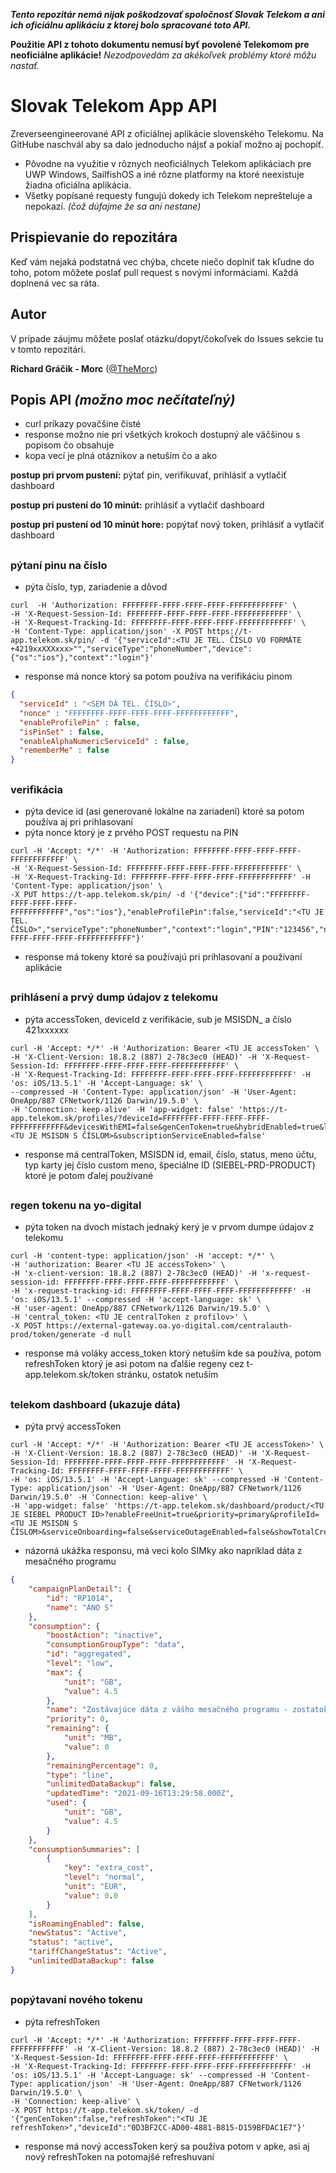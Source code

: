 ***Tento repozitár nemá nijak poškodzovať spoločnosť Slovak Telekom a ani ich oficiálnu aplikáciu z ktorej bolo spracované toto API.***

**Použitie API z tohoto dokumentu nemusí byť povolené Telekomom pre neoficiálne aplikácie!** *Nezodpovedám za akékoľvek problémy ktoré môžu nastať.*

# Slovak Telekom App API
Zreverseengineerované API z oficiálnej aplikácie slovenského Telekomu. Na GitHube naschvál aby sa dalo jednoducho nájsť a pokiaľ možno aj pochopiť.

* Pôvodne na využitie v rôznych neoficiálnych Telekom aplikáciach pre UWP Windows, SailfishOS a iné rôzne platformy na ktoré neexistuje žiadna oficiálna aplikácia.
* Všetky popísané requesty fungujú dokedy ich Telekom neprešteluje a nepokazí. *(čož dúfajme že sa ani nestane)*

## Prispievanie do repozitára
Keď vám nejaká podstatná vec chýba, chcete niečo doplniť tak kľudne do toho, potom môžete poslať pull request s novými informáciami.
Každá doplnená vec sa ráta.

## Autor
V prípade záujmu môžete poslať otázku/dopyt/čokoľvek do Issues sekcie tu v tomto repozitári.

**Richard Gráčik - Morc** ([@TheMorc](https://github.com/TheMorc))

## Popis API *(možno moc nečítateľný)*
* curl príkazy povačšine čisté
* response možno nie pri všetkých krokoch dostupný ale väčšinou s popisom čo obsahuje 
* kopa vecí je plná otáznikov a netuším čo a ako

**postup pri prvom pustení:** pýtať pin, verifikuvať, prihlásiť a vytlačiť dashboard

**postup pri pustení do 10 minút:** prihlásiť a vytlačiť dashboard

**postup pri pustení od 10 minút hore:** popýtať nový token, prihlásiť a vytlačiť dashboard
## 

### pýtaní pinu na číslo
* pýta číslo, typ, zariadenie a dôvod
```shell
curl  -H 'Authorization: FFFFFFFF-FFFF-FFFF-FFFF-FFFFFFFFFFFF' \
-H 'X-Request-Session-Id: FFFFFFFF-FFFF-FFFF-FFFF-FFFFFFFFFFFF' \
-H 'X-Request-Tracking-Id: FFFFFFFF-FFFF-FFFF-FFFF-FFFFFFFFFFFF' \
-H 'Content-Type: application/json' -X POST https://t-app.telekom.sk/pin/ -d '{"serviceId":<TU JE TEL. ČÍSLO VO FORMÁTE +4219xxXXXxxx>"","serviceType":"phoneNumber","device":{"os":"ios"},"context":"login"}'
```
* response má nonce ktorý sa potom používa na verifikáciu pinom
```json
{
  "serviceId" : "<SEM DÁ TEL. ČÍSLO>",
  "nonce" : "FFFFFFFF-FFFF-FFFF-FFFF-FFFFFFFFFFFF",
  "enableProfilePin" : false,
  "isPinSet" : false,
  "enableAlphaNumericServiceId" : false,
  "rememberMe" : false
}
```

##

### verifikácia
* pýta device id (asi generované lokálne na zariadení) ktoré sa potom používa aj pri prihlasovaní
* pýta nonce ktorý je z prvého POST requestu na PIN
```shell
curl -H 'Accept: */*' -H 'Authorization: FFFFFFFF-FFFF-FFFF-FFFF-FFFFFFFFFFFF' \
-H 'X-Request-Session-Id: FFFFFFFF-FFFF-FFFF-FFFF-FFFFFFFFFFFF' \
-H 'X-Request-Tracking-Id: FFFFFFFF-FFFF-FFFF-FFFF-FFFFFFFFFFFF' -H 'Content-Type: application/json' \
-X PUT https://t-app.telekom.sk/pin/ -d '{"device":{"id":"FFFFFFFF-FFFF-FFFF-FFFF-FFFFFFFFFFFF","os":"ios"},"enableProfilePin":false,"serviceId":"<TU JE TEL. ČÍSLO>","serviceType":"phoneNumber","context":"login","PIN":"123456","nonce":"FFFFFFFF-FFFF-FFFF-FFFF-FFFFFFFFFFFF"}'
```
* response má tokeny ktoré sa používajú pri prihlasovaní a používaní aplikácie

##

### prihlásení a prvý dump údajov z telekomu
* pýta accessToken, deviceId z verifikácie, sub je MSISDN_ a číslo 421xxxxxx
```shell
curl -H 'Accept: */*' -H 'Authorization: Bearer <TU JE accessToken' \
-H 'X-Client-Version: 18.8.2 (887) 2-78c3ec0 (HEAD)' -H 'X-Request-Session-Id: FFFFFFFF-FFFF-FFFF-FFFF-FFFFFFFFFFFF' \
-H 'X-Request-Tracking-Id: FFFFFFFF-FFFF-FFFF-FFFF-FFFFFFFFFFFF' -H 'os: iOS/13.5.1' -H 'Accept-Language: sk' \
--compressed -H 'Content-Type: application/json' -H 'User-Agent: OneApp/887 CFNetwork/1126 Darwin/19.5.0' \
-H 'Connection: keep-alive' -H 'app-widget: false' 'https://t-app.telekom.sk/profiles/?deviceId=FFFFFFFF-FFFF-FFFF-FFFF-FFFFFFFFFFFF&devicesWithEMI=false&genCenToken=true&hybridEnabled=true&loyaltyEnabled=false&sub=<TU JE MSISDN S ČÍSLOM>&subscriptionServiceEnabled=false'
```
* response má centralToken, MSISDN id, email, číslo, status, meno účtu, typ karty jej číslo custom meno, špeciálne ID (SIEBEL-PRD-PRODUCT) ktoré je potom ďalej používané 

##

### regen tokenu na yo-digital
* pýta token na dvoch místach jednaký kerý je v prvom dumpe údajov z telekomu
```shell
curl -H 'content-type: application/json' -H 'accept: */*' \
-H 'authorization: Bearer <TU JE accessToken>' \
-H 'x-client-version: 18.8.2 (887) 2-78c3ec0 (HEAD)' -H 'x-request-session-id: FFFFFFFF-FFFF-FFFF-FFFF-FFFFFFFFFFFF' \
-H 'x-request-tracking-id: FFFFFFFF-FFFF-FFFF-FFFF-FFFFFFFFFFFF' -H 'os: iOS/13.5.1' --compressed -H 'accept-language: sk' \
-H 'user-agent: OneApp/887 CFNetwork/1126 Darwin/19.5.0' \
-H 'central_token: <TU JE centralToken z profilov>' \
-X POST https://external-gateway.oa.yo-digital.com/centralauth-prod/token/generate -d null
```
* response má voláky access_token ktorý netuším kde sa používa, potom refreshToken ktorý je asi potom na ďalšie regeny cez t-app.telekom.sk/token stránku, ostatok netuším                

##

### telekom dashboard (ukazuje dáta)
* pýta prvý accessToken
```shell
curl -H 'Accept: */*' -H 'Authorization: Bearer <TU JE accessToken>' \
-H 'X-Client-Version: 18.8.2 (887) 2-78c3ec0 (HEAD)' -H 'X-Request-Session-Id: FFFFFFFF-FFFF-FFFF-FFFF-FFFFFFFFFFFF' -H 'X-Request-Tracking-Id: FFFFFFFF-FFFF-FFFF-FFFF-FFFFFFFFFFFF' \
-H 'os: iOS/13.5.1' -H 'Accept-Language: sk' --compressed -H 'Content-Type: application/json' -H 'User-Agent: OneApp/887 CFNetwork/1126 Darwin/19.5.0' -H 'Connection: keep-alive' \
-H 'app-widget: false' 'https://t-app.telekom.sk/dashboard/product/<TU JE SIEBEL PRODUCT ID>?enableFreeUnit=true&priority=primary&profileId=<TU JE MSISDN S ČÍSLOM>&serviceOnboarding=false&serviceOutageEnabled=false&showTotalCreditBalance=true&showUnlimited=true'
```
* názorná ukážka responsu, má veci kolo SIMky ako napríklad dáta z mesačného programu
```json
{
    "campaignPlanDetail": {
        "id": "RP1014",
        "name": "ÁNO S"
    },
    "consumption": {
        "boostAction": "inactive",
        "consumptionGroupType": "data",
        "id": "aggregated",
        "level": "low",
        "max": {
            "unit": "GB",
            "value": 4.5
        },
        "name": "Zostávajúce dáta z vášho mesačného programu - zostatok",
        "priority": 0,
        "remaining": {
            "unit": "MB",
            "value": 0
        },
        "remainingPercentage": 0,
        "type": "line",
        "unlimitedDataBackup": false,
        "updatedTime": "2021-09-16T13:29:58.000Z",
        "used": {
            "unit": "GB",
            "value": 4.5
        }
    },
    "consumptionSummaries": [
        {
            "key": "extra_cost",
            "level": "normal",
            "unit": "EUR",
            "value": 0.0
        }
    ],
    "isRoamingEnabled": false,
    "newStatus": "Active",
    "status": "active",
    "tariffChangeStatus": "Active",
    "unlimitedDataBackup": false
}
```

##
### popýtavaní nového tokenu
* pýta refreshToken
```shell
curl -H 'Accept: */*' -H 'Authorization: FFFFFFFF-FFFF-FFFF-FFFF-FFFFFFFFFFFF' -H 'X-Client-Version: 18.8.2 (887) 2-78c3ec0 (HEAD)' -H 'X-Request-Session-Id: FFFFFFFF-FFFF-FFFF-FFFF-FFFFFFFFFFFF' \
-H 'X-Request-Tracking-Id: FFFFFFFF-FFFF-FFFF-FFFF-FFFFFFFFFFFF' -H 'os: iOS/13.5.1' -H 'Accept-Language: sk' --compressed -H 'Content-Type: application/json' -H 'User-Agent: OneApp/887 CFNetwork/1126 Darwin/19.5.0' \
-H 'Connection: keep-alive' \
-X POST https://t-app.telekom.sk/token/ -d '{"genCenToken":false,"refreshToken":"<TU JE refreshToken>","deviceId":"0D3BF2CC-AD00-4881-B815-D159BFDAC1E7"}'
```
* response má nový accessToken kerý sa používa potom v apke, asi aj nový refreshToken na potomajšé refreshuvaní
